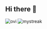 ## Hi there 👋

<img src="https://github-readme-stats.vercel.app/api/top-langs?username=Aktonen&show_icons=true&locale=en&layout=compact&theme=chartreuse-dark" alt="ovi" /> <img src="https://github-readme-streak-stats.herokuapp.com/?user=Aktonen&theme=tokyonight" alt="mystreak"/>

<!--
**Aktonen/Aktonen** is a ✨ _special_ ✨ repository because its `README.md` (this file) appears on your GitHub profile.

Here are some ideas to get you started:

- 🔭 I’m currently working on ...
- 🌱 I’m currently learning ...
- 👯 I’m looking to collaborate on ...
- 🤔 I’m looking for help with ...
- 💬 Ask me about ...
- 📫 How to reach me: ...
- 😄 Pronouns: ...
- ⚡ Fun fact: ...
-->
